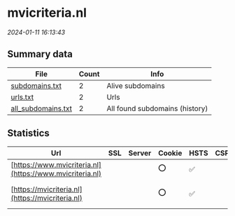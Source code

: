 # mvicriteria.nl
*2024-01-11 16:13:43*
## Summary data
| File       | Count | Info |
|------------|-------|------|
|[subdomains.txt](/data/mvicriteria.nl/subdomains.txt)|2|Alive subdomains|
|[urls.txt](/data/mvicriteria.nl/urls.txt)|2|Urls|
|[all_subdomains.txt](/data/mvicriteria.nl/all_subdomains.txt)|2|All found subdomains (history)|
## Statistics
| Url | SSL | Server | Cookie | HSTS | CSP | XFO | XXP | RP | Tech |Title |
|------------|-------|------|------|------|------|------|------|------|------|------|
|[https://www.mvicriteria.nl](https://www.mvicriteria.nl)| ||:o: |:white_check_mark: | | | |:white_check_mark: |HSTS|Redirecting to h...|
|[https://mvicriteria.nl](https://mvicriteria.nl)| ||:o: |:white_check_mark: | | | |:white_check_mark: ||308 Permanent Re...|